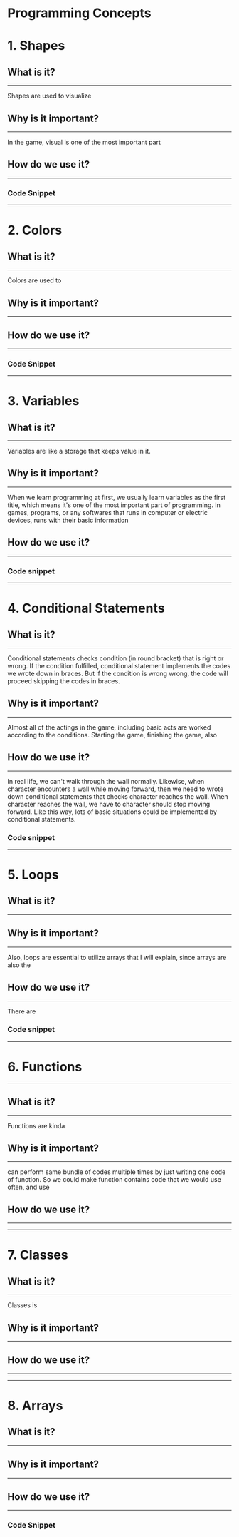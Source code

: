 # Programming Concepts

# 1. Shapes

## What is it?
---
Shapes are used to visualize 

## Why is it important? 
---
In the game, visual is one of the most important part

## How do we use it?
---


### Code Snippet
---



# 2. Colors

## What is it?
---
Colors are used to

## Why is it important? 
---


## How do we use it?
---

### Code Snippet
---



# 3. Variables

## What is it?
---
Variables are like a storage that keeps value in it. 

## Why is it important? 
---
When we learn programming at first, we usually learn variables as the first title, which means it's one of the most important part of programming. In games, programs, or any softwares that runs in computer or electric devices, runs with their basic information

## How do we use it?
---


### Code snippet
---



# 4. Conditional Statements

## What is it?
---
Conditional statements checks condition (in round bracket) that is right or wrong. If the condition fulfilled, conditional statement implements the codes we wrote down in braces. But if the condition is wrong wrong, the code will proceed skipping the codes in braces.

## Why is it important? 
---
Almost all of the actings in the game, including basic acts are worked according to the conditions. Starting the game, finishing the game, also

## How do we use it?
---
In real life, we can't walk through the wall normally. Likewise, when character encounters a wall while moving forward, then we need to wrote down conditional statements that checks character reaches the wall. When character reaches the wall, we have to character should stop moving forward.
Like this way, lots of basic situations could be implemented by conditional statements. 

### Code snippet
---
 

# 5. Loops

## What is it?
---


## Why is it important? 
---
Also, loops are essential to utilize arrays that I will explain, since arrays are also the

## How do we use it?
---
There are 

### Code snippet
---
# 6. Functions
---
## What is it?
---
Functions are kinda 

## Why is it important? 
---
can perform same bundle of codes multiple times by just writing one code of function. So we could make function contains code that we would use often, and use 

## How do we use it?
---

---
# 7. Classes

## What is it?
---
Classes is 

## Why is it important? 
---


## How do we use it?
---

---
# 8. Arrays

## What is it?
---


## Why is it important? 
---


## How do we use it?
---

### Code Snippet

